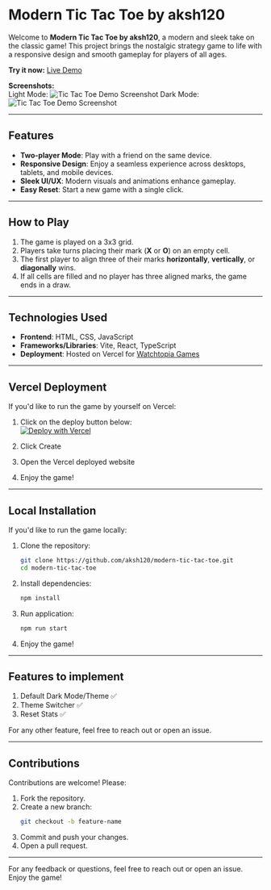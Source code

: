 # Modern Tic Tac Toe by aksh120

Welcome to **Modern Tic Tac Toe by aksh120**, a modern and sleek take on the classic game! This project brings the nostalgic strategy game to life with a responsive design and smooth gameplay for players of all ages.  

**Try it now:** [Live Demo](https://games.watchtopia.site/game/tic-tac-toe)

**Screenshots:**\
Light Mode:
![Tic Tac Toe Demo Screenshot](https://i.imgur.com/Cb0fNQ7.png)
Dark Mode:
![Tic Tac Toe Demo Screenshot](https://i.imgur.com/q5DSDpr.png)

---

## Features
- **Two-player Mode**: Play with a friend on the same device.  
- **Responsive Design**: Enjoy a seamless experience across desktops, tablets, and mobile devices.  
- **Sleek UI/UX**: Modern visuals and animations enhance gameplay.  
- **Easy Reset**: Start a new game with a single click.

---

## How to Play
1. The game is played on a 3x3 grid.  
2. Players take turns placing their mark (**X** or **O**) on an empty cell.  
3. The first player to align three of their marks **horizontally**, **vertically**, or **diagonally** wins.  
4. If all cells are filled and no player has three aligned marks, the game ends in a draw.

---

## Technologies Used
- **Frontend**: HTML, CSS, JavaScript  
- **Frameworks/Libraries**: Vite, React, TypeScript
- **Deployment**: Hosted on Vercel for [Watchtopia Games](https://games.watchtopia.site)

---

## Vercel Deployment
If you'd like to run the game by yourself on Vercel:

1. Click on the deploy button below:\
[![Deploy with Vercel](https://vercel.com/button)](https://vercel.com/new/clone?repository-url=https%3A%2F%2Fgithub.com%2Faksh120%2Fmodern-tic-tac-toe&project-name=modern-tic-tac-toe-by-aksh120&repository-name=modern-tic-tac-toe-by-aksh120&demo-title=Modern%20Tic%20Tac%20Toe%20by%20aksh120&demo-description=A%20simple%20modern%20UI%20tic%20tac%20toe%20game%20made%20with%20TypeScript&demo-url=https%3A%2F%2Fgames.watchtopia.site%2Fgames%2Ftic-tac-toe)

2. Click Create

3. Open the Vercel deployed website
    
4. Enjoy the game!

---

## Local Installation
If you'd like to run the game locally:

1. Clone the repository:
    ```bash
    git clone https://github.com/aksh120/modern-tic-tac-toe.git
    cd modern-tic-tac-toe
    ```
    
2. Install dependencies:
    ```bash
    npm install
    ```
    
3. Run application:
    ```bash
    npm run start
    ```
    
4. Enjoy the game!

---

## Features to implement

1. Default Dark Mode/Theme ✅
2. Theme Switcher ✅
3. Reset Stats ✅

For any other feature, feel free to reach out or open an issue.  

---

## Contributions
Contributions are welcome! Please:

1. Fork the repository.  
2. Create a new branch:
    ```bash
    git checkout -b feature-name
    ```
3. Commit and push your changes.  
4. Open a pull request.

---

For any feedback or questions, feel free to reach out or open an issue.  
Enjoy the game!
